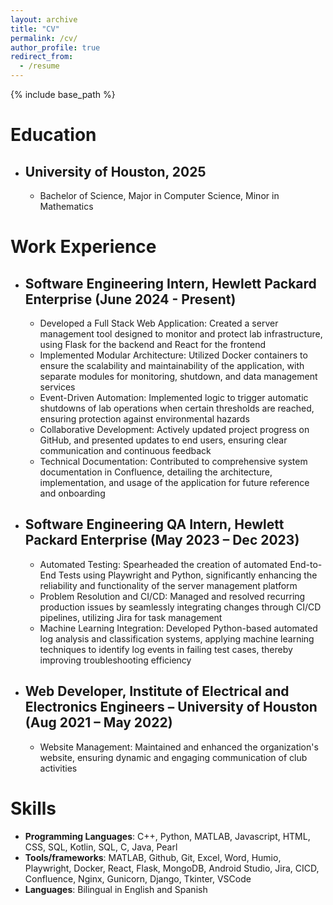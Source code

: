 ```yaml
---
layout: archive
title: "CV"
permalink: /cv/
author_profile: true
redirect_from:
  - /resume
---
```


{% include base_path %}

# Education
- ## University of Houston, 2025
  - Bachelor of Science, Major in Computer Science, Minor in Mathematics

# Work Experience
- ## Software Engineering Intern, Hewlett Packard Enterprise (June 2024 - Present)
  - Developed a Full Stack Web Application: Created a server management tool designed to monitor and protect lab infrastructure, using Flask for the backend and React for the frontend
  - Implemented Modular Architecture: Utilized Docker containers to ensure the scalability and maintainability of the application, with separate modules for monitoring, shutdown, and data management services
  - Event-Driven Automation: Implemented logic to trigger automatic shutdowns of lab operations when certain thresholds are reached, ensuring protection against environmental hazards
  - Collaborative Development: Actively updated project progress on GitHub, and presented updates to end users, ensuring clear communication and continuous feedback
  - Technical Documentation: Contributed to comprehensive system documentation in Confluence, detailing the architecture, implementation, and usage of the application for future reference and onboarding

- ## Software Engineering QA Intern, Hewlett Packard Enterprise (May 2023 – Dec 2023)
  - Automated Testing: Spearheaded the creation of automated End-to-End Tests using Playwright and Python, significantly enhancing the reliability and functionality of the server management platform
  - Problem Resolution and CI/CD: Managed and resolved recurring production issues by seamlessly integrating changes through CI/CD pipelines, utilizing Jira for task management
  - Machine Learning Integration: Developed Python-based automated log analysis and classification systems, applying machine learning techniques to identify log events in failing test cases, thereby improving troubleshooting efficiency

- ## Web Developer, Institute of Electrical and Electronics Engineers – University of Houston (Aug 2021 – May 2022)
  - Website Management: Maintained and enhanced the organization's website, ensuring dynamic and engaging communication of club activities

# Skills
- **Programming Languages**: C++, Python, MATLAB, Javascript, HTML, CSS, SQL, Kotlin, SQL, C, Java, Pearl
- **Tools/frameworks**: MATLAB, Github, Git, Excel, Word, Humio, Playwright, Docker, React, Flask, MongoDB, Android Studio, Jira, CICD, Confluence, Nginx, Gunicorn, Django, Tkinter, VSCode
- **Languages**: Bilingual in English and Spanish
